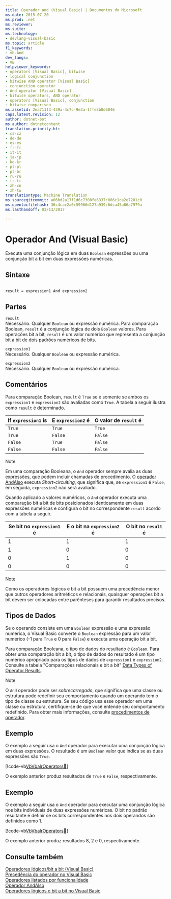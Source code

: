 ```yaml
---
title: Operador and (Visual Basic) | Documentos do Microsoft
ms.date: 2015-07-20
ms.prod: .net
ms.reviewer: 
ms.suite: 
ms.technology:
- devlang-visual-basic
ms.topic: article
f1_keywords:
- vb.And
dev_langs:
- VB
helpviewer_keywords:
- operators [Visual Basic], bitwise
- logical conjunction
- bitwise AND operator [Visual Basic]
- conjunction operator
- And operator [Visual Basic]
- bitwise operators, AND operator
- operators [Visual Basic], conjunction
- bitwise comparison
ms.assetid: 2ea711f3-439a-4c7c-9e3a-1ffe3b0d6046
caps.latest.revision: 12
author: dotnet-bot
ms.author: dotnetcontent
translation.priority.ht:
- cs-cz
- de-de
- es-es
- fr-fr
- it-it
- ja-jp
- ko-kr
- pl-pl
- pt-br
- ru-ru
- tr-tr
- zh-cn
- zh-tw
translationtype: Machine Translation
ms.sourcegitcommit: a06bd2a17f1d6c7308fa6337c866c1ca2e7281c0
ms.openlocfilehash: 36c4cac2a0c59966d127a939c6dca45a86a7979a
ms.lasthandoff: 03/13/2017

---
```

# <a name="and-operator-visual-basic"></a>Operador And (Visual Basic)
Executa uma conjunção lógica em duas `Boolean` expressões ou uma conjunção bit a bit em duas expressões numéricas.  
  
## <a name="syntax"></a>Sintaxe  
  
```  
  
result = expression1 And expression2  
```  
  
## <a name="parts"></a>Partes  
 `result`  
 Necessário. Qualquer `Boolean` ou expressão numérica. Para comparação Boolean, `result` é a conjunção lógica de dois `Boolean` valores. Para operações bit a bit, `result` é um valor numérico que representa a conjunção bit a bit de dois padrões numéricos de bits.  
  
 `expression1`  
 Necessário. Qualquer `Boolean` ou expressão numérica.  
  
 `expression2`  
 Necessário. Qualquer `Boolean` ou expressão numérica.  
  
## <a name="remarks"></a>Comentários  
 Para comparação Boolean, `result` é `True` se e somente se ambos os `expression1` e `expression2` são avaliadas como `True`. A tabela a seguir ilustra como `result` é determinado.  
  
|If `expression1` is|E `expression2` é|O valor de `result` é|  
|-------------------------|--------------------------|------------------------------|  
|`True`|`True`|`True`|  
|`True`|`False`|`False`|  
|`False`|`True`|`False`|  
|`False`|`False`|`False`|  
  
> [!NOTE]
>  Em uma comparação Booleana, o `And` operador sempre avalia as duas expressões, que podem incluir chamadas de procedimento. O [operador AndAlso](../../../visual-basic/language-reference/operators/andalso-operator.md) executa *Short-circuiting*, que significa que, se `expression1` é `False`, em seguida, `expression2` não será avaliado.  
  
 Quando aplicado a valores numéricos, o `And` operador executa uma comparação bit a bit de bits posicionados identicamente em duas expressões numéricas e configura o bit no correspondente `result` acordo com a tabela a seguir.  
  
|Se bit no `expression1` é|E o bit na `expression2` é|O bit no `result` é|  
|--------------------------------|---------------------------------|----------------------------|  
|1|1|1|  
|1|0|0|  
|0|1|0|  
|0|0|0|  
  
> [!NOTE]
>  Como os operadores lógicos e bit a bit possuem uma precedência menor que outros operadores aritméticos e relacionais, quaisquer operações bit a bit devem ser colocadas entre parênteses para garantir resultados precisos.  
  
## <a name="data-types"></a>Tipos de Dados  
 Se o operando consiste em uma `Boolean` expressão e uma expressão numérica, o Visual Basic converte o `Boolean` expressão para um valor numérico (-1 para `True` e 0 para `False`) e executa uma operação bit a bit.  
  
 Para comparação Booleana, o tipo de dados do resultado é `Boolean`. Para obter uma comparação bit a bit, o tipo de dados do resultado é um tipo numérico apropriado para os tipos de dados de `expression1` e `expression2`. Consulte a tabela "Comparações relacionais e bit a bit" [Data Types of Operator Results](../../../visual-basic/language-reference/operators/data-types-of-operator-results.md).  
  
> [!NOTE]
>  O `And` operador pode ser *sobrecarregado*, que significa que uma classe ou estrutura pode redefinir seu comportamento quando um operando tem o tipo de classe ou estrutura. Se seu código usa esse operador em uma classe ou estrutura, certifique-se de que você entende seu comportamento redefinido. Para obter mais informações, consulte [procedimentos de operador](../../../visual-basic/programming-guide/language-features/procedures/operator-procedures.md).  
  
## <a name="example"></a>Exemplo  
 O exemplo a seguir usa o `And` operador para executar uma conjunção lógica em duas expressões. O resultado é um `Boolean` valor que indica se as duas expressões são `True`.  
  
 [!code-vb[VbVbalrOperators&#22;](../../../visual-basic/language-reference/operators/codesnippet/VisualBasic/and-operator_1.vb)]  
  
 O exemplo anterior produz resultados de `True` e `False`, respectivamente.  
  
## <a name="example"></a>Exemplo  
 O exemplo a seguir usa o `And` operador para executar uma conjunção lógica nos bits individuais de duas expressões numéricas. O bit no padrão resultante é definir se os bits correspondentes nos dois operandos são definidos como 1.  
  
 [!code-vb[VbVbalrOperators&#23;](../../../visual-basic/language-reference/operators/codesnippet/VisualBasic/and-operator_2.vb)]  
  
 O exemplo anterior produz resultados 8, 2 e 0, respectivamente.  
  
## <a name="see-also"></a>Consulte também  
 [Operadores lógicos/bit a bit (Visual Basic)](../../../visual-basic/language-reference/operators/logical-bitwise-operators.md)   
 [Precedência do operador no Visual Basic](../../../visual-basic/language-reference/operators/operator-precedence.md)   
 [Operadores listados por funcionalidade](../../../visual-basic/language-reference/operators/operators-listed-by-functionality.md)   
 [Operador AndAlso](../../../visual-basic/language-reference/operators/andalso-operator.md)   
 [Operadores lógicos e bit a bit no Visual Basic](../../../visual-basic/programming-guide/language-features/operators-and-expressions/logical-and-bitwise-operators.md)
